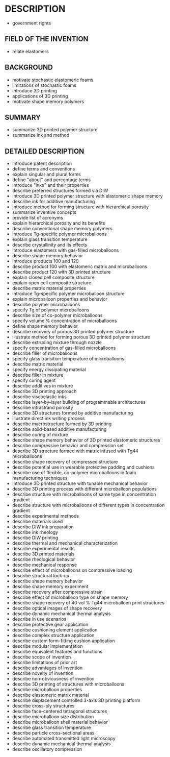 # DESCRIPTION

- government rights

## FIELD OF THE INVENTION

- relate elastomers

## BACKGROUND

- motivate stochastic elastomeric foams
- limitations of stochastic foams
- introduce 3D printing
- applications of 3D printing
- motivate shape memory polymers

## SUMMARY

- summarize 3D printed polymer structure
- summarize ink and method

## DETAILED DESCRIPTION

- introduce patent description
- define terms and conventions
- explain singular and plural forms
- define "about" and percentage terms
- introduce "inks" and their properties
- describe preferred structures formed via DIW
- introduce 3D printed polymer structure with elastomeric shape memory
- describe ink for additive manufacturing
- introduce method for forming structure with hierarchical porosity
- summarize inventive concepts
- provide list of acronyms
- explain hierarchical porosity and its benefits
- describe conventional shape memory polymers
- introduce Tg-specific polymer microballoons
- explain glass transition temperature
- describe crystallinity and its effects
- introduce elastomers with gas-filled microballoons
- describe shape memory behavior
- introduce products 100 and 120
- describe product 100 with elastomeric matrix and microballoons
- describe product 120 with 3D printed structure
- explain closed cell composite structure
- explain open cell composite structure
- describe matrix material properties
- introduce Tg-specific polymer microballoon structure
- explain microballoon properties and behavior
- describe polymer microballoons
- specify Tg of polymer microballoons
- describe size of co-polymer microballoons
- specify volume % concentration of microballoons
- define shape memory behavior
- describe recovery of porous 3D printed polymer structure
- illustrate method for forming porous 3D printed polymer structure
- describe extruding mixture through nozzle
- specify concentration of gas-filled microballoons
- describe filler of microballoons
- specify glass transition temperature of microballoons
- describe matrix material
- specify energy dissipating material
- describe filler in mixture
- specify curing agent
- describe additives in mixture
- describe 3D printing approach
- describe viscoelastic inks
- describe layer-by-layer building of programmable architectures
- describe intrastrand porosity
- describe 3D structures formed by additive manufacturing
- illustrate direct ink writing process
- describe macrostructure formed by 3D printing
- describe solid-based additive manufacturing
- describe curing of mixture
- describe shape memory behavior of 3D printed elastomeric structures
- describe compressive behavior and compression set
- describe 3D structure formed with matrix infused with Tg44 microballoons
- describe shape recovery of compressed structure
- describe potential use in wearable protective padding and cushions
- describe use of flexible, co-polymer microballoons in foam manufacturing techniques
- introduce 3D printed structure with tunable mechanical behavior
- describe 3D printing process with different microballoon populations
- describe structure with microballoons of same type in concentration gradient
- describe structure with microballoons of different types in concentration gradient
- describe experimental methods
- describe materials used
- describe DIW ink preparation
- describe ink rheology
- describe DIW printing
- describe thermal and mechanical characterization
- describe experimental results
- describe 3D printed materials
- describe rheological behavior
- describe mechanical response
- describe effect of microballoons on compressive loading
- describe structural lock-up
- describe shape memory behavior
- describe shape memory experiment
- describe recovery after compressive strain
- describe effect of microballoon type on shape memory
- describe shape recovery of 40 vol % Tg44 microballoon print structures
- describe optical images of shape recovery
- describe dynamic mechanical thermal analysis
- describe in use scenarios
- describe protective gear application
- describe cushioning element application
- describe complex structure application
- describe custom form-fitting cushion application
- describe modular implementation
- describe equivalent features and functions
- describe scope of invention
- describe limitations of prior art
- describe advantages of invention
- describe novelty of invention
- describe non-obviousness of invention
- describe 3D printing of structures with microballoons
- describe microballoon properties
- describe elastomeric matrix material
- describe displacement controlled 3-axis 3D printing platform
- describe cross-ply structures
- describe face-centered tetragonal structures
- describe microballoon size distribution
- describe microballoon shell material behavior
- describe glass transition temperature
- describe particle cross-sectional areas
- describe automated transmitted light microscopy
- describe dynamic mechanical thermal analysis
- describe oscillatory compression

